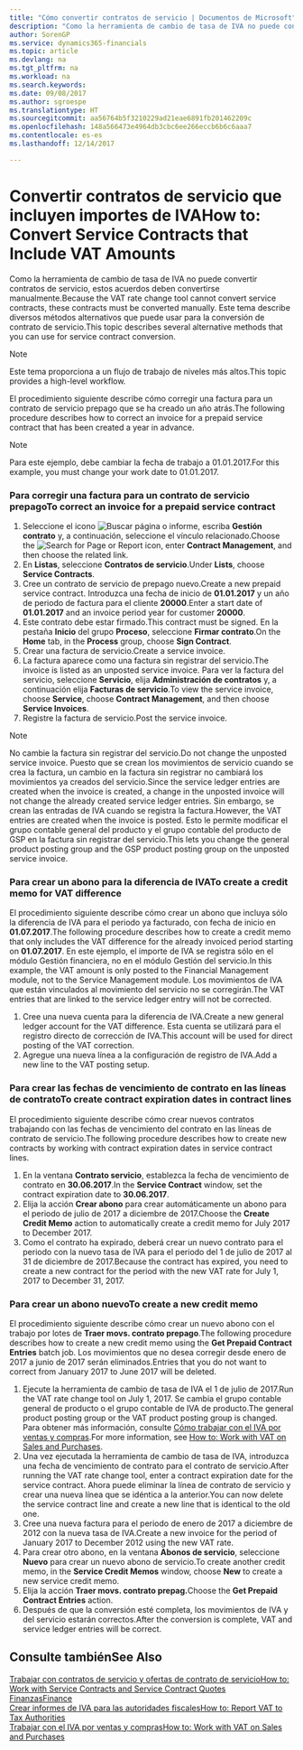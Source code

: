 ```yaml
---
title: "Cómo convertir contratos de servicio | Documentos de Microsoft"
description: "Como la herramienta de cambio de tasa de IVA no puede convertir contratos de servicio, estos acuerdos deben convertirse manualmente. Este tema describe diversos métodos alternativos que puede usar para la conversión de contrato de servicio."
author: SorenGP
ms.service: dynamics365-financials
ms.topic: article
ms.devlang: na
ms.tgt_pltfrm: na
ms.workload: na
ms.search.keywords: 
ms.date: 09/08/2017
ms.author: sgroespe
ms.translationtype: HT
ms.sourcegitcommit: aa56764b5f3210229ad21eae6891fb201462209c
ms.openlocfilehash: 148a566473e4964db3cbc6ee266eccb6b6c6aaa7
ms.contentlocale: es-es
ms.lasthandoff: 12/14/2017

---
```

# <a name="how-to-convert-service-contracts-that-include-vat-amounts"></a><span data-ttu-id="75aa3-104">Convertir contratos de servicio que incluyen importes de IVA</span><span class="sxs-lookup"><span data-stu-id="75aa3-104">How to: Convert Service Contracts that Include VAT Amounts</span></span>
<span data-ttu-id="75aa3-105">Como la herramienta de cambio de tasa de IVA no puede convertir contratos de servicio, estos acuerdos deben convertirse manualmente.</span><span class="sxs-lookup"><span data-stu-id="75aa3-105">Because the VAT rate change tool cannot convert service contracts, these contracts must be converted manually.</span></span> <span data-ttu-id="75aa3-106">Este tema describe diversos métodos alternativos que puede usar para la conversión de contrato de servicio.</span><span class="sxs-lookup"><span data-stu-id="75aa3-106">This topic describes several alternative methods that you can use for service contract conversion.</span></span>  

> [!NOTE]  
>  <span data-ttu-id="75aa3-107">Este tema proporciona a un flujo de trabajo de niveles más altos.</span><span class="sxs-lookup"><span data-stu-id="75aa3-107">This topic provides a high-level workflow.</span></span>  

 <span data-ttu-id="75aa3-108">El procedimiento siguiente describe cómo corregir una factura para un contrato de servicio prepago que se ha creado un año atrás.</span><span class="sxs-lookup"><span data-stu-id="75aa3-108">The following procedure describes how to correct an invoice for a prepaid service contract that has been created a year in advance.</span></span>  

> [!NOTE]  
>  <span data-ttu-id="75aa3-109">Para este ejemplo, debe cambiar la fecha de trabajo a 01.01.2017.</span><span class="sxs-lookup"><span data-stu-id="75aa3-109">For this example, you must change your work date to 01.01.2017.</span></span>  

### <a name="to-correct-an-invoice-for-a-prepaid-service-contract"></a><span data-ttu-id="75aa3-110">Para corregir una factura para un contrato de servicio prepago</span><span class="sxs-lookup"><span data-stu-id="75aa3-110">To correct an invoice for a prepaid service contract</span></span>  
1. <span data-ttu-id="75aa3-111">Seleccione el icono ![Buscar página o informe](media/ui-search/search_small.png "icono Buscar página o informe"), escriba **Gestión contrato** y, a continuación, seleccione el vínculo relacionado.</span><span class="sxs-lookup"><span data-stu-id="75aa3-111">Choose the ![Search for Page or Report](media/ui-search/search_small.png "Search for Page or Report icon") icon, enter **Contract Management**, and then choose the related link.</span></span>  
2. <span data-ttu-id="75aa3-112">En **Listas**, seleccione **Contratos de servicio**.</span><span class="sxs-lookup"><span data-stu-id="75aa3-112">Under **Lists**, choose **Service Contracts**.</span></span>  
3. <span data-ttu-id="75aa3-113">Cree un contrato de servicio de prepago nuevo.</span><span class="sxs-lookup"><span data-stu-id="75aa3-113">Create a new prepaid service contract.</span></span> <span data-ttu-id="75aa3-114">Introduzca una fecha de inicio de **01.01.2017** y un año de periodo de factura para el cliente **20000**.</span><span class="sxs-lookup"><span data-stu-id="75aa3-114">Enter a start date of **01.01.2017** and an invoice period year for customer **20000**.</span></span>  
4. <span data-ttu-id="75aa3-115">Este contrato debe estar firmado.</span><span class="sxs-lookup"><span data-stu-id="75aa3-115">This contract must be signed.</span></span> <span data-ttu-id="75aa3-116">En la pestaña **Inicio** del grupo **Proceso**, seleccione **Firmar contrato**.</span><span class="sxs-lookup"><span data-stu-id="75aa3-116">On the **Home** tab, in the **Process** group, choose **Sign Contract**.</span></span>  
5. <span data-ttu-id="75aa3-117">Crear una factura de servicio.</span><span class="sxs-lookup"><span data-stu-id="75aa3-117">Create a service invoice.</span></span>
6. <span data-ttu-id="75aa3-118">La factura aparece como una factura sin registrar del servicio.</span><span class="sxs-lookup"><span data-stu-id="75aa3-118">The invoice is listed as an unposted service invoice.</span></span> <span data-ttu-id="75aa3-119">Para ver la factura del servicio, seleccione **Servicio**, elija **Administración de contratos** y, a continuación elija **Facturas de servicio**.</span><span class="sxs-lookup"><span data-stu-id="75aa3-119">To view the service invoice, choose **Service**, choose **Contract Management**, and then choose **Service Invoices**.</span></span>  
7. <span data-ttu-id="75aa3-120">Registre la factura de servicio.</span><span class="sxs-lookup"><span data-stu-id="75aa3-120">Post the service invoice.</span></span>  

> [!NOTE]  
>  <span data-ttu-id="75aa3-121">No cambie la factura sin registrar del servicio.</span><span class="sxs-lookup"><span data-stu-id="75aa3-121">Do not change the unposted service invoice.</span></span> <span data-ttu-id="75aa3-122">Puesto que se crean los movimientos de servicio cuando se crea la factura, un cambio en la factura sin registrar no cambiará los movimientos ya creados del servicio.</span><span class="sxs-lookup"><span data-stu-id="75aa3-122">Since the service ledger entries are created when the invoice is created, a change in the unposted invoice will not change the already created service ledger entries.</span></span> <span data-ttu-id="75aa3-123">Sin embargo, se crean las entradas de IVA cuando se registra la factura.</span><span class="sxs-lookup"><span data-stu-id="75aa3-123">However, the VAT entries are created when the invoice is posted.</span></span> <span data-ttu-id="75aa3-124">Esto le permite modificar el grupo contable general del producto y el grupo contable del producto de GSP en la factura sin registrar del servicio.</span><span class="sxs-lookup"><span data-stu-id="75aa3-124">This lets you change the general product posting group and the GSP product posting group on the unposted service invoice.</span></span>  

### <a name="to-create-a-credit-memo-for-vat-difference"></a><span data-ttu-id="75aa3-125">Para crear un abono para la diferencia de IVA</span><span class="sxs-lookup"><span data-stu-id="75aa3-125">To create a credit memo for VAT difference</span></span>  
<span data-ttu-id="75aa3-126">El procedimiento siguiente describe cómo crear un abono que incluya sólo la diferencia de IVA para el periodo ya facturado, con fecha de inicio en **01.07.2017**.</span><span class="sxs-lookup"><span data-stu-id="75aa3-126">The following procedure describes how to create a credit memo that only includes the VAT difference for the already invoiced period starting on **01.07.2017**.</span></span> <span data-ttu-id="75aa3-127">En este ejemplo, el importe de IVA se registra sólo en el módulo Gestión financiera, no en el módulo Gestión del servicio.</span><span class="sxs-lookup"><span data-stu-id="75aa3-127">In this example, the VAT amount is only posted to the Financial Management module, not to the Service Management module.</span></span> <span data-ttu-id="75aa3-128">Los movimientos de IVA que están vinculados al movimiento del servicio no se corregirán.</span><span class="sxs-lookup"><span data-stu-id="75aa3-128">The VAT entries that are linked to the service ledger entry will not be corrected.</span></span>  

1. <span data-ttu-id="75aa3-129">Cree una nueva cuenta para la diferencia de IVA.</span><span class="sxs-lookup"><span data-stu-id="75aa3-129">Create a new general ledger account for the VAT difference.</span></span> <span data-ttu-id="75aa3-130">Esta cuenta se utilizará para el registro directo de corrección de IVA.</span><span class="sxs-lookup"><span data-stu-id="75aa3-130">This account will be used for direct posting of the VAT correction.</span></span>  
2. <span data-ttu-id="75aa3-131">Agregue una nueva línea a la configuración de registro de IVA.</span><span class="sxs-lookup"><span data-stu-id="75aa3-131">Add a new line to the VAT posting setup.</span></span>  

### <a name="to-create-contract-expiration-dates-in-contract-lines"></a><span data-ttu-id="75aa3-132">Para crear las fechas de vencimiento de contrato en las líneas de contrato</span><span class="sxs-lookup"><span data-stu-id="75aa3-132">To create contract expiration dates in contract lines</span></span>  
<span data-ttu-id="75aa3-133">El procedimiento siguiente describe cómo crear nuevos contratos trabajando con las fechas de vencimiento del contrato en las líneas de contrato de servicio.</span><span class="sxs-lookup"><span data-stu-id="75aa3-133">The following procedure describes how to create new contracts by working with contract expiration dates in service contract lines.</span></span>  

1. <span data-ttu-id="75aa3-134">En la ventana **Contrato servicio**, establezca la fecha de vencimiento de contrato en **30.06.2017**.</span><span class="sxs-lookup"><span data-stu-id="75aa3-134">In the **Service Contract** window, set the contract expiration date to **30.06.2017**.</span></span>  
2. <span data-ttu-id="75aa3-135">Elija la acción **Crear abono** para crear automáticamente un abono para el periodo de julio de 2017 a diciembre de 2017.</span><span class="sxs-lookup"><span data-stu-id="75aa3-135">Choose the **Create Credit Memo** action to automatically create a credit memo for July 2017 to December 2017.</span></span>  
3. <span data-ttu-id="75aa3-136">Como el contrato ha expirado, deberá crear un nuevo contrato para el periodo con la nuevo tasa de IVA para el periodo del 1 de julio de 2017 al 31 de diciembre de 2017.</span><span class="sxs-lookup"><span data-stu-id="75aa3-136">Because the contract has expired, you need to create a new contract for the period with the new VAT rate for July 1, 2017 to December 31, 2017.</span></span>  

### <a name="to-create-a-new-credit-memo"></a><span data-ttu-id="75aa3-137">Para crear un abono nuevo</span><span class="sxs-lookup"><span data-stu-id="75aa3-137">To create a new credit memo</span></span>  
<span data-ttu-id="75aa3-138">El procedimiento siguiente describe cómo crear un nuevo abono con el trabajo por lotes de **Traer movs. contrato prepago**.</span><span class="sxs-lookup"><span data-stu-id="75aa3-138">The following procedure describes how to create a new credit memo using the **Get Prepaid Contract Entries** batch job.</span></span> <span data-ttu-id="75aa3-139">Los movimientos que no desea corregir desde enero de 2017 a junio de 2017 serán eliminados.</span><span class="sxs-lookup"><span data-stu-id="75aa3-139">Entries that you do not want to correct from January 2017 to June 2017 will be deleted.</span></span>  

1. <span data-ttu-id="75aa3-140">Ejecute la herramienta de cambio de tasa de IVA el 1 de julio de 2017.</span><span class="sxs-lookup"><span data-stu-id="75aa3-140">Run the VAT rate change tool on July 1, 2017.</span></span> <span data-ttu-id="75aa3-141">Se cambia el grupo contable general de producto o el grupo contable de IVA de producto.</span><span class="sxs-lookup"><span data-stu-id="75aa3-141">The general product posting group or the VAT product posting group is changed.</span></span> <span data-ttu-id="75aa3-142">Para obtener más información, consulte [Cómo trabajar con el IVA por ventas y compras](finance-work-with-vat.md).</span><span class="sxs-lookup"><span data-stu-id="75aa3-142">For more information, see [How to: Work with VAT on Sales and Purchases](finance-work-with-vat.md).</span></span>  
2. <span data-ttu-id="75aa3-143">Una vez ejecutada la herramienta de cambio de tasa de IVA, introduzca una fecha de vencimiento de contrato para el contrato de servicio.</span><span class="sxs-lookup"><span data-stu-id="75aa3-143">After running the VAT rate change tool, enter a contract expiration date for the service contract.</span></span> <span data-ttu-id="75aa3-144">Ahora puede eliminar la línea de contrato de servicio y crear una nueva línea que se idéntica a la anterior.</span><span class="sxs-lookup"><span data-stu-id="75aa3-144">You can now delete the service contract line and create a new line that is identical to the old one.</span></span>  
3. <span data-ttu-id="75aa3-145">Cree una nueva factura para el periodo de enero de 2017 a diciembre de 2012 con la nueva tasa de IVA.</span><span class="sxs-lookup"><span data-stu-id="75aa3-145">Create a new invoice for the period of January 2017 to December 2012 using the new VAT rate.</span></span>  
4. <span data-ttu-id="75aa3-146">Para crear otro abono, en la ventana **Abonos de servicio**, seleccione **Nuevo** para crear un nuevo abono de servicio.</span><span class="sxs-lookup"><span data-stu-id="75aa3-146">To create another credit memo, in the **Service Credit Memos** window, choose **New** to create a new service credit memo.</span></span>  
5. <span data-ttu-id="75aa3-147">Elija la acción **Traer movs. contrato prepag.**</span><span class="sxs-lookup"><span data-stu-id="75aa3-147">Choose the **Get Prepaid Contract Entries** action.</span></span>  
6. <span data-ttu-id="75aa3-148">Después de que la conversión esté completa, los movimientos de IVA y del servicio estarán correctos.</span><span class="sxs-lookup"><span data-stu-id="75aa3-148">After the conversion is complete, VAT and service ledger entries will be correct.</span></span>  

## <a name="see-also"></a><span data-ttu-id="75aa3-149">Consulte también</span><span class="sxs-lookup"><span data-stu-id="75aa3-149">See Also</span></span>  
[<span data-ttu-id="75aa3-150">Trabajar con contratos de servicio y ofertas de contrato de servicio</span><span class="sxs-lookup"><span data-stu-id="75aa3-150">How to: Work with Service Contracts and Service Contract Quotes</span></span>](service-how-to-create-service-contracts-and-service-contract-quotes.md)  
[<span data-ttu-id="75aa3-151">Finanzas</span><span class="sxs-lookup"><span data-stu-id="75aa3-151">Finance</span></span>](finance.md)  
[<span data-ttu-id="75aa3-152">Crear informes de IVA para las autoridades fiscales</span><span class="sxs-lookup"><span data-stu-id="75aa3-152">How to: Report VAT to Tax Authorities</span></span>](finance-how-report-vat.md)  
[<span data-ttu-id="75aa3-153">Trabajar con el IVA por ventas y compras</span><span class="sxs-lookup"><span data-stu-id="75aa3-153">How to: Work with VAT on Sales and Purchases</span></span>](finance-work-with-vat.md)  

